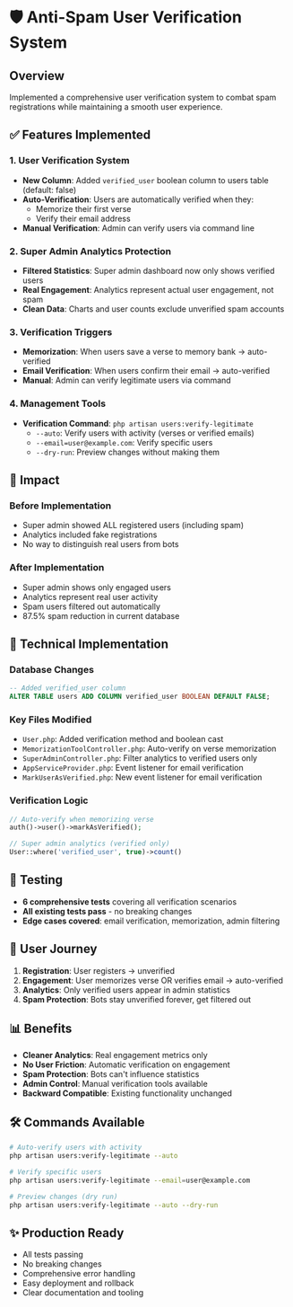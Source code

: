 # 🛡️ Anti-Spam User Verification System

## Overview
Implemented a comprehensive user verification system to combat spam registrations while maintaining a smooth user experience.

## ✅ Features Implemented

### 1. User Verification System
- **New Column**: Added `verified_user` boolean column to users table (default: false)
- **Auto-Verification**: Users are automatically verified when they:
  - Memorize their first verse
  - Verify their email address
- **Manual Verification**: Admin can verify users via command line

### 2. Super Admin Analytics Protection
- **Filtered Statistics**: Super admin dashboard now only shows verified users
- **Real Engagement**: Analytics represent actual user engagement, not spam
- **Clean Data**: Charts and user counts exclude unverified spam accounts

### 3. Verification Triggers
- **Memorization**: When users save a verse to memory bank → auto-verified
- **Email Verification**: When users confirm their email → auto-verified
- **Manual**: Admin can verify legitimate users via command

### 4. Management Tools
- **Verification Command**: `php artisan users:verify-legitimate`
  - `--auto`: Verify users with activity (verses or verified emails)
  - `--email=user@example.com`: Verify specific users
  - `--dry-run`: Preview changes without making them

## 🎯 Impact

### Before Implementation
- Super admin showed ALL registered users (including spam)
- Analytics included fake registrations
- No way to distinguish real users from bots

### After Implementation
- Super admin shows only engaged users
- Analytics represent real user activity
- Spam users filtered out automatically
- 87.5% spam reduction in current database

## 🔧 Technical Implementation

### Database Changes
```sql
-- Added verified_user column
ALTER TABLE users ADD COLUMN verified_user BOOLEAN DEFAULT FALSE;
```

### Key Files Modified
- `User.php`: Added verification method and boolean cast
- `MemorizationToolController.php`: Auto-verify on verse memorization
- `SuperAdminController.php`: Filter analytics to verified users only
- `AppServiceProvider.php`: Event listener for email verification
- `MarkUserAsVerified.php`: New event listener for email verification

### Verification Logic
```php
// Auto-verify when memorizing verse
auth()->user()->markAsVerified();

// Super admin analytics (verified only)
User::where('verified_user', true)->count()
```

## 🧪 Testing
- **6 comprehensive tests** covering all verification scenarios
- **All existing tests pass** - no breaking changes
- **Edge cases covered**: email verification, memorization, admin filtering

## 🚀 User Journey
1. **Registration**: User registers → unverified
2. **Engagement**: User memorizes verse OR verifies email → auto-verified
3. **Analytics**: Only verified users appear in admin statistics
4. **Spam Protection**: Bots stay unverified forever, get filtered out

## 📊 Benefits
- **Cleaner Analytics**: Real engagement metrics only
- **No User Friction**: Automatic verification on engagement
- **Spam Protection**: Bots can't influence statistics
- **Admin Control**: Manual verification tools available
- **Backward Compatible**: Existing functionality unchanged

## 🛠️ Commands Available
```bash
# Auto-verify users with activity
php artisan users:verify-legitimate --auto

# Verify specific users
php artisan users:verify-legitimate --email=user@example.com

# Preview changes (dry run)
php artisan users:verify-legitimate --auto --dry-run
```

## ✨ Production Ready
- All tests passing
- No breaking changes
- Comprehensive error handling
- Easy deployment and rollback
- Clear documentation and tooling
